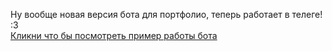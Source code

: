 Ну вообще новая версия бота для портфолио, теперь работает в телеге!  
:3  
[Кликни что бы посмотреть пример работы бота](Image.jpg)
